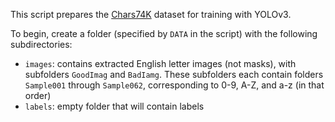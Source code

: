 This script prepares the [Chars74K](http://www.ee.surrey.ac.uk/CVSSP/demos/chars74k/) dataset for training with YOLOv3.

To begin, create a folder (specified by `DATA` in the script) with the following subdirectories:

* `images`: contains extracted English letter images (not masks), with subfolders `GoodImag` and `BadIamg`. These subfolders each contain folders `Sample001` through `Sample062`, corresponding to 0-9, A-Z, and a-z (in that order)
* `labels`: empty folder that will contain labels